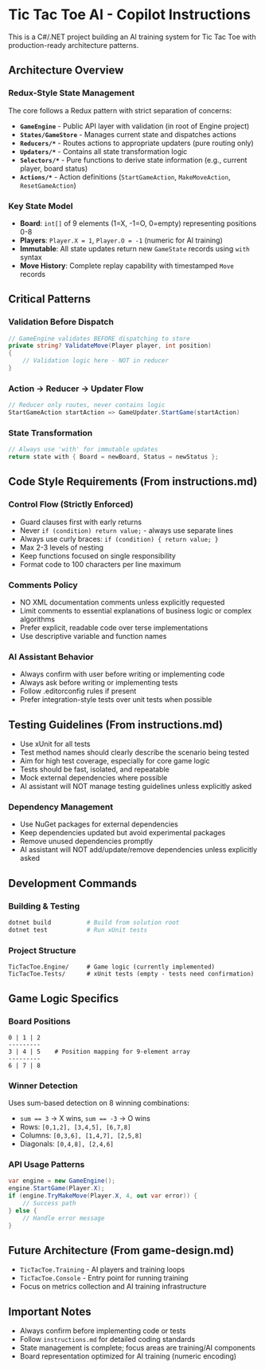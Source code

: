 # Tic Tac Toe AI - Copilot Instructions

This is a C#/.NET project building an AI training system for Tic Tac Toe with production-ready architecture patterns.

## Architecture Overview

### Redux-Style State Management
The core follows a Redux pattern with strict separation of concerns:
- **`GameEngine`** - Public API layer with validation (in root of Engine project)
- **`States/GameStore`** - Manages current state and dispatches actions
- **`Reducers/*`** - Routes actions to appropriate updaters (pure routing only)
- **`Updaters/*`** - Contains all state transformation logic
- **`Selectors/*`** - Pure functions to derive state information (e.g., current player, board status)
- **`Actions/*`** - Action definitions (`StartGameAction`, `MakeMoveAction`, `ResetGameAction`)

### Key State Model
- **Board**: `int[]` of 9 elements (1=X, -1=O, 0=empty) representing positions 0-8
- **Players**: `Player.X = 1`, `Player.O = -1` (numeric for AI training)
- **Immutable**: All state updates return new `GameState` records using `with` syntax
- **Move History**: Complete replay capability with timestamped `Move` records

## Critical Patterns

### Validation Before Dispatch
```csharp
// GameEngine validates BEFORE dispatching to store
private string? ValidateMove(Player player, int position)
{
    // Validation logic here - NOT in reducer
}
```

### Action → Reducer → Updater Flow
```csharp
// Reducer only routes, never contains logic
StartGameAction startAction => GameUpdater.StartGame(startAction)
```

### State Transformation
```csharp
// Always use 'with' for immutable updates
return state with { Board = newBoard, Status = newStatus };
```

## Code Style Requirements (From instructions.md)

### Control Flow (Strictly Enforced)
- Guard clauses first with early returns
- Never `if (condition) return value;` - always use separate lines
- Always use curly braces: `if (condition) { return value; }`
- Max 2-3 levels of nesting
- Keep functions focused on single responsibility
- Format code to 100 characters per line maximum

### Comments Policy
- NO XML documentation comments unless explicitly requested
- Limit comments to essential explanations of business logic or complex algorithms
- Prefer explicit, readable code over terse implementations
- Use descriptive variable and function names

### AI Assistant Behavior
- Always confirm with user before writing or implementing code
- Always ask before writing or implementing tests
- Follow .editorconfig rules if present
- Prefer integration-style tests over unit tests when possible

## Testing Guidelines (From instructions.md)
- Use xUnit for all tests
- Test method names should clearly describe the scenario being tested
- Aim for high test coverage, especially for core game logic
- Tests should be fast, isolated, and repeatable
- Mock external dependencies where possible
- AI assistant will NOT manage testing guidelines unless explicitly asked

### Dependency Management
- Use NuGet packages for external dependencies
- Keep dependencies updated but avoid experimental packages
- Remove unused dependencies promptly
- AI assistant will NOT add/update/remove dependencies unless explicitly asked

## Development Commands

### Building & Testing
```bash
dotnet build          # Build from solution root
dotnet test           # Run xUnit tests
```

### Project Structure
```
TicTacToe.Engine/     # Game logic (currently implemented)
TicTacToe.Tests/      # xUnit tests (empty - tests need confirmation)
```

## Game Logic Specifics

### Board Positions
```
0 | 1 | 2
---------
3 | 4 | 5    # Position mapping for 9-element array
---------
6 | 7 | 8
```

### Winner Detection
Uses sum-based detection on 8 winning combinations:
- `sum == 3` → X wins, `sum == -3` → O wins
- Rows: `[0,1,2], [3,4,5], [6,7,8]`
- Columns: `[0,3,6], [1,4,7], [2,5,8]`
- Diagonals: `[0,4,8], [2,4,6]`

### API Usage Patterns
```csharp
var engine = new GameEngine();
engine.StartGame(Player.X);
if (engine.TryMakeMove(Player.X, 4, out var error)) {
    // Success path
} else {
    // Handle error message
}
```

## Future Architecture (From game-design.md)
- `TicTacToe.Training` - AI players and training loops
- `TicTacToe.Console` - Entry point for running training
- Focus on metrics collection and AI training infrastructure

## Important Notes
- Always confirm before implementing code or tests
- Follow `instructions.md` for detailed coding standards
- State management is complete; focus areas are training/AI components
- Board representation optimized for AI training (numeric encoding)
